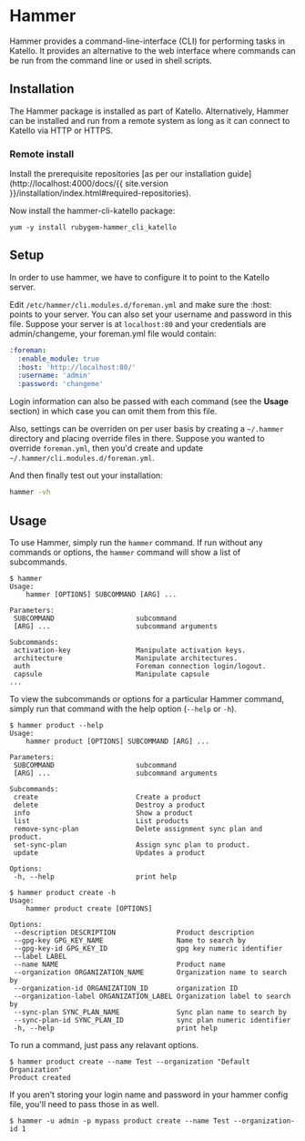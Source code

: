 # Hammer

Hammer provides a command-line-interface (CLI) for performing
tasks in Katello. It provides an alternative to the web interface where
commands can be run from the command line or used in shell scripts.

## Installation

The Hammer package is installed as part of Katello. Alternatively, Hammer
can be installed and run from a remote system as long as it can connect to
Katello via HTTP or HTTPS.

### Remote install

Install the prerequisite repositories [as per our installation guide](http://localhost:4000/docs/{{ site.version }}/installation/index.html#required-repositories).

Now install the hammer-cli-katello package:

```
yum -y install rubygem-hammer_cli_katello
```

## Setup

In order to use hammer, we have to configure it to point to the Katello server.

Edit `/etc/hammer/cli.modules.d/foreman.yml` and make sure the :host: points to
your server. You can also set your username and password in this file. Suppose
your server is at `localhost:80` and your credentials are admin/changeme, your
foreman.yml file would contain:

```yaml
:foreman:
  :enable_module: true
  :host: 'http://localhost:80/'
  :username: 'admin'
  :password: 'changeme'
```

Login information can also be passed with each command (see the **Usage**
section) in which case you can omit them from this file.

Also, settings can be overriden on per user basis by creating a `~/.hammer`
directory and placing override files in there. Suppose you wanted to override
`foreman.yml`, then you'd create and update `~/.hammer/cli.modules.d/foreman.yml`.

And then finally test out your installation:

```bash
hammer -vh
```

## Usage

To use Hammer, simply run the `hammer` command. If run without any commands
or options, the `hammer` command will show a list of subcommands.

```
$ hammer
Usage:
    hammer [OPTIONS] SUBCOMMAND [ARG] ...

Parameters:
 SUBCOMMAND                    subcommand
 [ARG] ...                     subcommand arguments

Subcommands:
 activation-key                Manipulate activation keys.
 architecture                  Manipulate architectures.
 auth                          Foreman connection login/logout.
 capsule                       Manipulate capsule
...
````

To view the subcommands or options for a particular Hammer command, simply run
that command with the help option (`--help` or `-h`).

```
$ hammer product --help
Usage:
    hammer product [OPTIONS] SUBCOMMAND [ARG] ...

Parameters:
 SUBCOMMAND                    subcommand
 [ARG] ...                     subcommand arguments

Subcommands:
 create                        Create a product
 delete                        Destroy a product
 info                          Show a product
 list                          List products
 remove-sync-plan              Delete assignment sync plan and product.
 set-sync-plan                 Assign sync plan to product.
 update                        Updates a product

Options:
 -h, --help                    print help
```

```
$ hammer product create -h
Usage:
    hammer product create [OPTIONS]

Options:
 --description DESCRIPTION               Product description
 --gpg-key GPG_KEY_NAME                  Name to search by
 --gpg-key-id GPG_KEY_ID                 gpg key numeric identifier
 --label LABEL
 --name NAME                             Product name
 --organization ORGANIZATION_NAME        Organization name to search by
 --organization-id ORGANIZATION_ID       organization ID
 --organization-label ORGANIZATION_LABEL Organization label to search by
 --sync-plan SYNC_PLAN_NAME              Sync plan name to search by
 --sync-plan-id SYNC_PLAN_ID             sync plan numeric identifier
 -h, --help                              print help
```

To run a command, just pass any relavant options.

```
$ hammer product create --name Test --organization "Default Organization"
Product created
```

If you aren't storing your login name and password in your hammer config file,
you'll need to pass those in as well.

```
$ hammer -u admin -p mypass product create --name Test --organization-id 1
```
